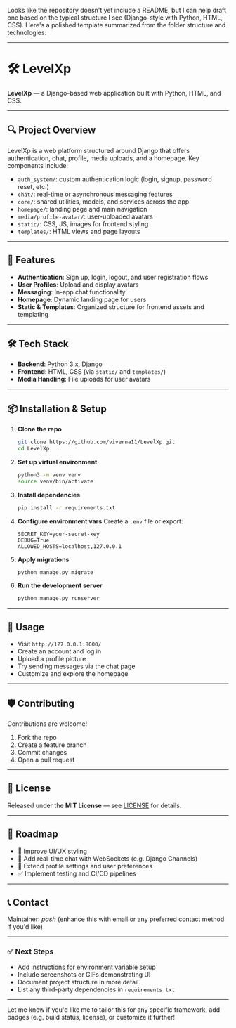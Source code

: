 Looks like the repository doesn't yet include a README, but I can help draft one based on the typical structure I see (Django-style with Python, HTML, CSS). Here's a polished template summarized from the folder structure and technologies:

---

# 🛠️ LevelXp

**LevelXp** — a Django-based web application built with Python, HTML, and CSS.

---

## 🔍 Project Overview

LevelXp is a web platform structured around Django that offers authentication, chat, profile, media uploads, and a homepage. Key components include:

* `auth_system/`: custom authentication logic (login, signup, password reset, etc.)
* `chat/`: real-time or asynchronous messaging features
* `core/`: shared utilities, models, and services across the app
* `homepage/`: landing page and main navigation
* `media/profile-avatar/`: user-uploaded avatars
* `static/`: CSS, JS, images for frontend styling
* `templates/`: HTML views and page layouts

---

## 🚀 Features

* **Authentication**: Sign up, login, logout, and user registration flows
* **User Profiles**: Upload and display avatars
* **Messaging**: In-app chat functionality
* **Homepage**: Dynamic landing page for users
* **Static & Templates**: Organized structure for frontend assets and templating

---

## 🛠️ Tech Stack

* **Backend**: Python 3.x, Django
* **Frontend**: HTML, CSS (via `static/` and `templates/`)
* **Media Handling**: File uploads for user avatars

---

## 📦 Installation & Setup

1. **Clone the repo**

   ```bash
   git clone https://github.com/viverna11/LevelXp.git
   cd LevelXp
   ```
2. **Set up virtual environment**

   ```bash
   python3 -m venv venv
   source venv/bin/activate
   ```
3. **Install dependencies**

   ```bash
   pip install -r requirements.txt
   ```
4. **Configure environment vars**
   Create a `.env` file or export:

   ```
   SECRET_KEY=your-secret-key
   DEBUG=True
   ALLOWED_HOSTS=localhost,127.0.0.1
   ```
5. **Apply migrations**

   ```bash
   python manage.py migrate
   ```
6. **Run the development server**

   ```bash
   python manage.py runserver
   ```

---

## 🧪 Usage

* Visit `http://127.0.0.1:8000/`
* Create an account and log in
* Upload a profile picture
* Try sending messages via the chat page
* Customize and explore the homepage

---

## 🛡️ Contributing

Contributions are welcome!

1. Fork the repo
2. Create a feature branch
3. Commit changes
4. Open a pull request

---

## 📄 License

Released under the **MIT License** — see [LICENSE](LICENSE) for details.

---

## 🎯 Roadmap

* 🔧 Improve UI/UX styling
* 💬 Add real-time chat with WebSockets (e.g. Django Channels)
* 🧩 Extend profile settings and user preferences
* ✅ Implement testing and CI/CD pipelines

---

## 📞 Contact

Maintainer: *pash*
(enhance this with email or any preferred contact method if you'd like)

---

### ✅ Next Steps

* Add instructions for environment variable setup
* Include screenshots or GIFs demonstrating UI
* Document project structure in more detail
* List any third-party dependencies in `requirements.txt`

---

Let me know if you'd like me to tailor this for any specific framework, add badges (e.g. build status, license), or customize it further!
